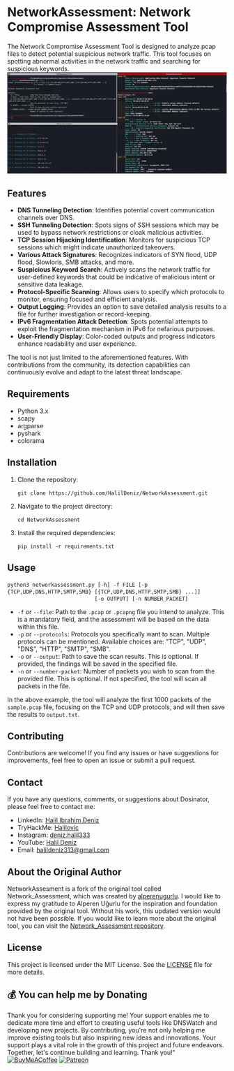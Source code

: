 # NetworkAssessment: Network Compromise Assessment Tool


The Network Compromise Assessment Tool is designed to analyze pcap files to detect potential suspicious network traffic. This tool focuses on spotting abnormal activities in the network traffic and searching for suspicious keywords.
<img src="style/networkassessment.png">


## Features

- **DNS Tunneling Detection**: Identifies potential covert communication channels over DNS.
- **SSH Tunneling Detection**: Spots signs of SSH sessions which may be used to bypass network restrictions or cloak malicious activities.
- **TCP Session Hijacking Identification**: Monitors for suspicious TCP sessions which might indicate unauthorized takeovers.
- **Various Attack Signatures**: Recognizes indicators of SYN flood, UDP flood, Slowloris, SMB attacks, and more.
- **Suspicious Keyword Search**: Actively scans the network traffic for user-defined keywords that could be indicative of malicious intent or sensitive data leakage.
- **Protocol-Specific Scanning**: Allows users to specify which protocols to monitor, ensuring focused and efficient analysis.
- **Output Logging**: Provides an option to save detailed analysis results to a file for further investigation or record-keeping.
- **IPv6 Fragmentation Attack Detection**: Spots potential attempts to exploit the fragmentation mechanism in IPv6 for nefarious purposes.
- **User-Friendly Display**: Color-coded outputs and progress indicators enhance readability and user experience.

The tool is not just limited to the aforementioned features. With contributions from the community, its detection capabilities can continuously evolve and adapt to the latest threat landscape.


## Requirements

- Python 3.x
- scapy
- argparse
- pyshark
- colorama

## Installation

1. Clone the repository:

   ```shell
   git clone https://github.com/HalilDeniz/NetworkAssessment.git
   ```

2. Navigate to the project directory:

   ```shell
   cd NetworkAssessment
   ```

3. Install the required dependencies:

   ```shell
   pip install -r requirements.txt
   ```

## Usage

```shell
python3 networkassessment.py [-h] -f FILE [-p {TCP,UDP,DNS,HTTP,SMTP,SMB} [{TCP,UDP,DNS,HTTP,SMTP,SMB} ...]]
                            [-o OUTPUT] [-n NUMBER_PACKET]
```
- `-f` or `--file`: Path to the `.pcap` or `.pcapng` file you intend to analyze. This is a mandatory field, and the assessment will be based on the data within this file.
- `-p` or `--protocols`: Protocols you specifically want to scan. Multiple protocols can be mentioned. Available choices are: "TCP", "UDP", "DNS", "HTTP", "SMTP", "SMB".
- `-o` or `--output`: Path to save the scan results. This is optional. If provided, the findings will be saved in the specified file.
- `-n` or `--number-packet`: Number of packets you wish to scan from the provided file. This is optional. If not specified, the tool will scan all packets in the file.

In the above example, the tool will analyze the first 1000 packets of the `sample.pcap` file, focusing on the TCP and UDP protocols, and will then save the results to `output.txt`.

## Contributing
Contributions are welcome! If you find any issues or have suggestions for improvements, feel free to open an issue or submit a pull request.

## Contact
If you have any questions, comments, or suggestions about Dosinator, please feel free to contact me:

- LinkedIn: [Halil Ibrahim Deniz](https://www.linkedin.com/in/halil-ibrahim-deniz/)
- TryHackMe: [Halilovic](https://tryhackme.com/p/halilovic)
- Instagram: [deniz.halil333](https://www.instagram.com/deniz.halil333/)
- YouTube: [Halil Deniz](https://www.youtube.com/c/HalilDeniz)
- Email: halildeniz313@gmail.com

## About the Original Author

NetworkAssesment is a fork of the original tool called Network_Assessment, which was created by [alperenugurlu](https://github.com/alperenugurlu).
I would like to express my gratitude to Alperen Uğurlu for the inspiration and foundation provided by the original tool. Without his work, this updated version would not have been possible.
If you would like to learn more about the original tool, you can visit the [Network_Assessment repository](https://github.com/alperenugurlu/Network_Assessment).



## License
This project is licensed under the MIT License. See the [LICENSE](LICENSE) file for more details.

## 💰 You can help me by Donating
  Thank you for considering supporting me! Your support enables me to dedicate more time and effort to creating useful tools like DNSWatch and developing new projects. By contributing, you're not only helping me improve existing tools but also inspiring new ideas and innovations. Your support plays a vital role in the growth of this project and future endeavors. Together, let's continue building and learning. Thank you!"<br>
  [![BuyMeACoffee](https://img.shields.io/badge/Buy%20Me%20a%20Coffee-ffdd00?style=for-the-badge&logo=buy-me-a-coffee&logoColor=black)](https://buymeacoffee.com/halildeniz) 
  [![Patreon](https://img.shields.io/badge/Patreon-F96854?style=for-the-badge&logo=patreon&logoColor=white)](https://patreon.com/denizhalil) 

  

